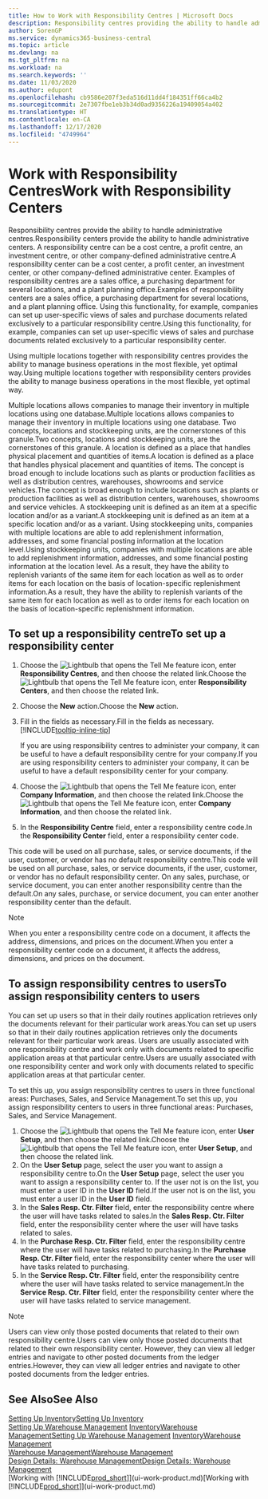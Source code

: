 ```yaml
---
title: How to Work with Responsibility Centres | Microsoft Docs
description: Responsibility centres providing the ability to handle administrative centres. A responsibility centre can be a cost centre, a profit centre, an investment centre, or other company-defined administrative centre.
author: SorenGP
ms.service: dynamics365-business-central
ms.topic: article
ms.devlang: na
ms.tgt_pltfrm: na
ms.workload: na
ms.search.keywords: ''
ms.date: 11/03/2020
ms.author: edupont
ms.openlocfilehash: cb9586e207f3eda516d11dd4f184351ff66ca4b2
ms.sourcegitcommit: 2e7307fbe1eb3b34d0ad9356226a19409054a402
ms.translationtype: HT
ms.contentlocale: en-CA
ms.lasthandoff: 12/17/2020
ms.locfileid: "4749964"
---
```

# <a name="work-with-responsibility-centers"></a><span data-ttu-id="27e08-104">Work with Responsibility Centres</span><span class="sxs-lookup"><span data-stu-id="27e08-104">Work with Responsibility Centers</span></span>

<span data-ttu-id="27e08-105">Responsibility centres provide the ability to handle administrative centres.</span><span class="sxs-lookup"><span data-stu-id="27e08-105">Responsibility centers provide the ability to handle administrative centers.</span></span> <span data-ttu-id="27e08-106">A responsibility centre can be a cost centre, a profit centre, an investment centre, or other company-defined administrative centre.</span><span class="sxs-lookup"><span data-stu-id="27e08-106">A responsibility center can be a cost center, a profit center, an investment center, or other company-defined administrative center.</span></span> <span data-ttu-id="27e08-107">Examples of responsibility centres are a sales office, a purchasing department for several locations, and a plant planning office.</span><span class="sxs-lookup"><span data-stu-id="27e08-107">Examples of responsibility centers are a sales office, a purchasing department for several locations, and a plant planning office.</span></span> <span data-ttu-id="27e08-108">Using this functionality, for example, companies can set up user-specific views of sales and purchase documents related exclusively to a particular responsibility centre.</span><span class="sxs-lookup"><span data-stu-id="27e08-108">Using this functionality, for example, companies can set up user-specific views of sales and purchase documents related exclusively to a particular responsibility center.</span></span>  

<span data-ttu-id="27e08-109">Using multiple locations together with responsibility centres provides the ability to manage business operations in the most flexible, yet optimal way.</span><span class="sxs-lookup"><span data-stu-id="27e08-109">Using multiple locations together with responsibility centers provides the ability to manage business operations in the most flexible, yet optimal way.</span></span>

<span data-ttu-id="27e08-110">Multiple locations allows companies to manage their inventory in multiple locations using one database.</span><span class="sxs-lookup"><span data-stu-id="27e08-110">Multiple locations allows companies to manage their inventory in multiple locations using one database.</span></span> <span data-ttu-id="27e08-111">Two concepts, locations and stockkeeping units, are the cornerstones of this granule.</span><span class="sxs-lookup"><span data-stu-id="27e08-111">Two concepts, locations and stockkeeping units, are the cornerstones of this granule.</span></span> <span data-ttu-id="27e08-112">A location is defined as a place that handles physical placement and quantities of items.</span><span class="sxs-lookup"><span data-stu-id="27e08-112">A location is defined as a place that handles physical placement and quantities of items.</span></span> <span data-ttu-id="27e08-113">The concept is broad enough to include locations such as plants or production facilities as well as distribution centres, warehouses, showrooms and service vehicles.</span><span class="sxs-lookup"><span data-stu-id="27e08-113">The concept is broad enough to include locations such as plants or production facilities as well as distribution centers, warehouses, showrooms and service vehicles.</span></span> <span data-ttu-id="27e08-114">A stockkeeping unit is defined as an item at a specific location and/or as a variant.</span><span class="sxs-lookup"><span data-stu-id="27e08-114">A stockkeeping unit is defined as an item at a specific location and/or as a variant.</span></span> <span data-ttu-id="27e08-115">Using stockkeeping units, companies with multiple locations are able to add replenishment information, addresses, and some financial posting information at the location level.</span><span class="sxs-lookup"><span data-stu-id="27e08-115">Using stockkeeping units, companies with multiple locations are able to add replenishment information, addresses, and some financial posting information at the location level.</span></span> <span data-ttu-id="27e08-116">As a result, they have the ability to replenish variants of the same item for each location as well as to order items for each location on the basis of location-specific replenishment information.</span><span class="sxs-lookup"><span data-stu-id="27e08-116">As a result, they have the ability to replenish variants of the same item for each location as well as to order items for each location on the basis of location-specific replenishment information.</span></span>  

## <a name="to-set-up-a-responsibility-center"></a><span data-ttu-id="27e08-117">To set up a responsibility centre</span><span class="sxs-lookup"><span data-stu-id="27e08-117">To set up a responsibility center</span></span>

1. <span data-ttu-id="27e08-118">Choose the ![Lightbulb that opens the Tell Me feature](media/ui-search/search_small.png "Tell me what you want to do") icon, enter **Responsibility Centres**, and then choose the related link.</span><span class="sxs-lookup"><span data-stu-id="27e08-118">Choose the ![Lightbulb that opens the Tell Me feature](media/ui-search/search_small.png "Tell me what you want to do") icon, enter **Responsibility Centers**, and then choose the related link.</span></span>  
2. <span data-ttu-id="27e08-119">Choose the **New** action.</span><span class="sxs-lookup"><span data-stu-id="27e08-119">Choose the **New** action.</span></span>  
3. <span data-ttu-id="27e08-120">Fill in the fields as necessary.</span><span class="sxs-lookup"><span data-stu-id="27e08-120">Fill in the fields as necessary.</span></span> [!INCLUDE[tooltip-inline-tip](includes/tooltip-inline-tip_md.md)]  

    <span data-ttu-id="27e08-121">If you are using responsibility centres to administer your company, it can be useful to have a default responsibility centre for your company.</span><span class="sxs-lookup"><span data-stu-id="27e08-121">If you are using responsibility centers to administer your company, it can be useful to have a default responsibility center for your company.</span></span>
4. <span data-ttu-id="27e08-122">Choose the ![Lightbulb that opens the Tell Me feature](media/ui-search/search_small.png "Tell me what you want to do") icon, enter **Company Information**, and then choose the related link.</span><span class="sxs-lookup"><span data-stu-id="27e08-122">Choose the ![Lightbulb that opens the Tell Me feature](media/ui-search/search_small.png "Tell me what you want to do") icon, enter **Company Information**, and then choose the related link.</span></span>
5. <span data-ttu-id="27e08-123">In the **Responsibility Centre** field, enter a responsibility centre code.</span><span class="sxs-lookup"><span data-stu-id="27e08-123">In the **Responsibility Center** field, enter a responsibility center code.</span></span>

<span data-ttu-id="27e08-124">This code will be used on all purchase, sales, or service documents, if the user, customer, or vendor has no default responsibility centre.</span><span class="sxs-lookup"><span data-stu-id="27e08-124">This code will be used on all purchase, sales, or service documents, if the user, customer, or vendor has no default responsibility center.</span></span> <span data-ttu-id="27e08-125">On any sales, purchase, or service document, you can enter another responsibility centre than the default.</span><span class="sxs-lookup"><span data-stu-id="27e08-125">On any sales, purchase, or service document, you can enter another responsibility center than the default.</span></span>

> [!NOTE]  
> <span data-ttu-id="27e08-126">When you enter a responsibility centre code on a document, it affects the address, dimensions, and prices on the document.</span><span class="sxs-lookup"><span data-stu-id="27e08-126">When you enter a responsibility center code on a document, it affects the address, dimensions, and prices on the document.</span></span>  

## <a name="to-assign-responsibility-centers-to-users"></a><span data-ttu-id="27e08-127">To assign responsibility centres to users</span><span class="sxs-lookup"><span data-stu-id="27e08-127">To assign responsibility centers to users</span></span>

<span data-ttu-id="27e08-128">You can set up users so that in their daily routines application retrieves only the documents relevant for their particular work areas.</span><span class="sxs-lookup"><span data-stu-id="27e08-128">You can set up users so that in their daily routines application retrieves only the documents relevant for their particular work areas.</span></span> <span data-ttu-id="27e08-129">Users are usually associated with one responsibility centre and work only with documents related to specific application areas at that particular centre.</span><span class="sxs-lookup"><span data-stu-id="27e08-129">Users are usually associated with one responsibility center and work only with documents related to specific application areas at that particular center.</span></span>  

<span data-ttu-id="27e08-130">To set this up, you assign responsibility centres to users in three functional areas: Purchases, Sales, and Service Management.</span><span class="sxs-lookup"><span data-stu-id="27e08-130">To set this up, you assign responsibility centers to users in three functional areas: Purchases, Sales, and Service Management.</span></span>  

1. <span data-ttu-id="27e08-131">Choose the ![Lightbulb that opens the Tell Me feature](media/ui-search/search_small.png "Tell me what you want to do") icon, enter **User Setup**, and then choose the related link.</span><span class="sxs-lookup"><span data-stu-id="27e08-131">Choose the ![Lightbulb that opens the Tell Me feature](media/ui-search/search_small.png "Tell me what you want to do") icon, enter **User Setup**, and then choose the related link.</span></span>  
2. <span data-ttu-id="27e08-132">On the **User Setup** page, select the user you want to assign a responsibility centre to.</span><span class="sxs-lookup"><span data-stu-id="27e08-132">On the **User Setup** page, select the user you want to assign a responsibility center to.</span></span> <span data-ttu-id="27e08-133">If the user not is on the list, you must enter a user ID in the **User ID** field.</span><span class="sxs-lookup"><span data-stu-id="27e08-133">If the user not is on the list, you must enter a user ID in the **User ID** field.</span></span>  
3. <span data-ttu-id="27e08-134">In the **Sales Resp. Ctr. Filter** field, enter the responsibility centre where the user will have tasks related to sales.</span><span class="sxs-lookup"><span data-stu-id="27e08-134">In the **Sales Resp. Ctr. Filter** field, enter the responsibility center where the user will have tasks related to sales.</span></span>  
4. <span data-ttu-id="27e08-135">In the **Purchase Resp. Ctr. Filter** field, enter the responsibility centre where the user will have tasks related to purchasing.</span><span class="sxs-lookup"><span data-stu-id="27e08-135">In the **Purchase Resp. Ctr. Filter** field, enter the responsibility center where the user will have tasks related to purchasing.</span></span>  
5. <span data-ttu-id="27e08-136">In the **Service Resp. Ctr. Filter** field, enter the responsibility centre where the user will have tasks related to service management.</span><span class="sxs-lookup"><span data-stu-id="27e08-136">In the **Service Resp. Ctr. Filter** field, enter the responsibility center where the user will have tasks related to service management.</span></span>  

> [!NOTE]  
> <span data-ttu-id="27e08-137">Users can view only those posted documents that related to their own responsibility centre.</span><span class="sxs-lookup"><span data-stu-id="27e08-137">Users can view only those posted documents that related to their own responsibility center.</span></span> <span data-ttu-id="27e08-138">However, they can view all ledger entries and navigate to other posted documents from the ledger entries.</span><span class="sxs-lookup"><span data-stu-id="27e08-138">However, they can view all ledger entries and navigate to other posted documents from the ledger entries.</span></span>

## <a name="see-also"></a><span data-ttu-id="27e08-139">See Also</span><span class="sxs-lookup"><span data-stu-id="27e08-139">See Also</span></span>

[<span data-ttu-id="27e08-140">Setting Up Inventory</span><span class="sxs-lookup"><span data-stu-id="27e08-140">Setting Up Inventory</span></span>](inventory-setup-inventory.md)  
<span data-ttu-id="27e08-141">[Setting Up Warehouse Management](warehouse-setup-warehouse.md)
[Inventory](inventory-manage-inventory.md)[Warehouse Management](warehouse-manage-warehouse.md)</span><span class="sxs-lookup"><span data-stu-id="27e08-141">[Setting Up Warehouse Management](warehouse-setup-warehouse.md)
[Inventory](inventory-manage-inventory.md)[Warehouse Management](warehouse-manage-warehouse.md)</span></span>  
[<span data-ttu-id="27e08-142">Warehouse Management</span><span class="sxs-lookup"><span data-stu-id="27e08-142">Warehouse Management</span></span>](warehouse-manage-warehouse.md)  
[<span data-ttu-id="27e08-143">Design Details: Warehouse Management</span><span class="sxs-lookup"><span data-stu-id="27e08-143">Design Details: Warehouse Management</span></span>](design-details-warehouse-management.md)  
<span data-ttu-id="27e08-144">[Working with [!INCLUDE[prod_short](includes/prod_short.md)]](ui-work-product.md)</span><span class="sxs-lookup"><span data-stu-id="27e08-144">[Working with [!INCLUDE[prod_short](includes/prod_short.md)]](ui-work-product.md)</span></span>  
